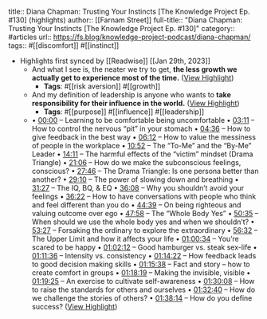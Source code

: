 title:: Diana Chapman: Trusting Your Instincts [The Knowledge Project Ep. #130] (highlights)
author:: [[Farnam Street]]
full-title:: "Diana Chapman: Trusting Your Instincts [The Knowledge Project Ep. \#130]"
category:: #articles
url:: https://fs.blog/knowledge-project-podcast/diana-chapman/
tags:: #[[discomfort]] #[[instinct]]

- Highlights first synced by [[Readwise]] [[Jan 29th, 2023]]
	- And what I see is, the neater we try to get, **the less growth we actually get to experience most of the time.** ([View Highlight](https://read.readwise.io/read/01gqybj5b3famw10b338gzaf9t))
		- **Tags**: #[[risk aversion]] #[[growth]]
	- And my definition of leadership is anyone who wants to **take responsibility for their influence in the world.** ([View Highlight](https://read.readwise.io/read/01gqybjvtyj1q54q3wtrcsz9a3))
		- **Tags**: #[[purpose]] #[[influence]] #[[leadership]]
	- •   [00:00](https://www.youtube.com/watch?v=-gvt1cUpoSQ&t=0s) – Learning to be comfortable being uncomfortable
	  •   [03:11](https://www.youtube.com/watch?v=-gvt1cUpoSQ&t=191s) – How to control the nervous “pit” in your stomach
	  •   [04:36](https://www.youtube.com/watch?v=-gvt1cUpoSQ&t=276s) – How to give feedback in the best way
	  •   [06:12](https://www.youtube.com/watch?v=-gvt1cUpoSQ&t=372s) – How to value the messiness of people in the workplace
	  •   [10:52](https://www.youtube.com/watch?v=-gvt1cUpoSQ&t=652s) – The “To-Me” and the “By-Me” Leader
	  •   [14:11](https://www.youtube.com/watch?v=-gvt1cUpoSQ&t=851s) – The harmful effects of the “victim” mindset (Drama Triangle)
	  •   [21:06](https://www.youtube.com/watch?v=-gvt1cUpoSQ&t=1266s) – How do we make the subconscious feelings, conscious?
	  •   [27:46](https://www.youtube.com/watch?v=-gvt1cUpoSQ&t=1666s) – The Drama Triangle: Is one persona better than another?
	  •   [29:10](https://www.youtube.com/watch?v=-gvt1cUpoSQ&t=1750s) – The power of slowing down and breathing
	  •   [31:27](https://www.youtube.com/watch?v=-gvt1cUpoSQ&t=1887s) – The IQ, BQ, & EQ
	  •   [36:08](https://www.youtube.com/watch?v=-gvt1cUpoSQ&t=2168s) – Why you shouldn’t avoid your feelings
	  •   [36:22](https://www.youtube.com/watch?v=-gvt1cUpoSQ&t=2182s) – How to have conversations with people who think and feel different than you do
	  •   [44:39](https://www.youtube.com/watch?v=-gvt1cUpoSQ&t=2679s) – On being righteous and valuing outcome over ego
	  •   [47:58](https://www.youtube.com/watch?v=-gvt1cUpoSQ&t=2878s) – The “Whole Body Yes”
	  •   [50:35](https://www.youtube.com/watch?v=-gvt1cUpoSQ&t=3035s) – When should we use the whole body yes and when we shouldn’t?
	  •   [53:27](https://www.youtube.com/watch?v=-gvt1cUpoSQ&t=3207s) – Forsaking the ordinary to explore the extraordinary
	  •   [56:32](https://www.youtube.com/watch?v=-gvt1cUpoSQ&t=3392s) – The Upper Limit and how it affects your life
	  •   [01:00:34](https://www.youtube.com/watch?v=-gvt1cUpoSQ&t=3634s) – You’re scared to be happy
	  •   [01:02:12](https://www.youtube.com/watch?v=-gvt1cUpoSQ&t=3732s) – Good hamburger vs. steak sex-life
	  •   [01:11:36](https://www.youtube.com/watch?v=-gvt1cUpoSQ&t=4296s) – Intensity vs. consistency
	  •   [01:14:22](https://www.youtube.com/watch?v=-gvt1cUpoSQ&t=4462s) – How feedback leads to good decision making skills
	  •   [01:15:38](https://www.youtube.com/watch?v=-gvt1cUpoSQ&t=4538s) – Fact and story – how to create comfort in groups
	  •   [01:18:19](https://www.youtube.com/watch?v=-gvt1cUpoSQ&t=4699s) – Making the invisible, visible
	  •   [01:19:25](https://www.youtube.com/watch?v=-gvt1cUpoSQ&t=4765s) – An exercise to cultivate self-awareness
	  •   [01:30:08](https://www.youtube.com/watch?v=-gvt1cUpoSQ&t=5408s) – How to raise the standards for others and ourselves
	  •   [01:32:40](https://www.youtube.com/watch?v=-gvt1cUpoSQ&t=5560s) – How do we challenge the stories of others?
	  •   [01:38:14](https://www.youtube.com/watch?v=-gvt1cUpoSQ&t=5894s) – How do you define success? ([View Highlight](https://read.readwise.io/read/01gqybkpjmva06exft3kvgfsb3))